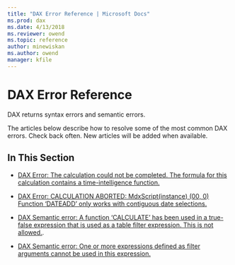 ```yaml
---
title: "DAX Error Reference | Microsoft Docs"
ms.prod: dax
ms.date: 4/13/2018
ms.reviewer: owend
ms.topic: reference
author: minewiskan
ms.author: owend
manager: kfile
---
```

# DAX Error Reference
DAX returns syntax errors and semantic errors.  
  
The articles below describe how to resolve some of the most common DAX errors. Check back often. New articles will be added when available.  
  
## In This Section  

- [
DAX Error: The calculation could not be completed. The formula for this calculation contains a time-intelligence function.](dax-error-the-calculation-could-not-be-completed.md)
  
-   [DAX Error: CALCULATION ABORTED: MdxScript&#40;instance&#41; &#40;00, 0&#41; Function ‘DATEADD’ only works with contiguous date selections.](dax-error-calculation-aborted.md)  
  
-   [DAX Semantic error: A function ‘CALCULATE’ has been used in a true-false expression that is used as a table filter expression. This is not allowed.](dax-semantic-error-calculate-has-been-used-in-a-true-false-expression.md).  
  
- [DAX Semantic error: One or more expressions defined as filter arguments cannot be used in this expression. ](dax-semantic-error-filter-arguments-cannot-be-used-in-this-expression.md)